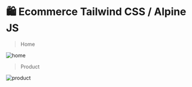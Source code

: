 # 🛍 Ecommerce Tailwind CSS / Alpine JS  

> Home

![home](https://user-images.githubusercontent.com/31158553/190677227-3a7e0bdd-dd6a-464f-ac1f-4cee67e8a832.png)

> Product

![product](https://user-images.githubusercontent.com/31158553/190677363-706d9470-bcfd-4e1d-b52d-4ad379f23904.png)